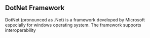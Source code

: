 ## DotNet Framework

DotNet (pronounced as .Net) is a framework developed by Microsoft especially for windows operating system. The framework supports interoperability 

